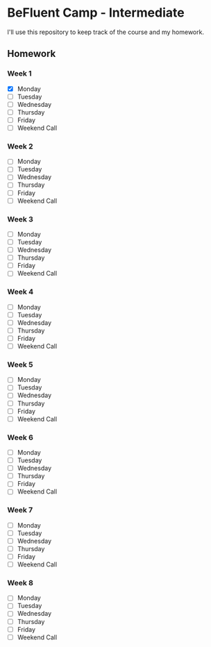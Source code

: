 # BeFluent Camp - Intermediate

I'll use this repository to keep track of the course and my homework.

## Homework

### Week 1
- [x] Monday
- [ ] Tuesday
- [ ] Wednesday
- [ ] Thursday
- [ ] Friday
- [ ] Weekend Call

### Week 2
- [ ] Monday
- [ ] Tuesday
- [ ] Wednesday
- [ ] Thursday
- [ ] Friday
- [ ] Weekend Call

### Week 3
- [ ] Monday
- [ ] Tuesday
- [ ] Wednesday
- [ ] Thursday
- [ ] Friday
- [ ] Weekend Call

### Week 4
- [ ] Monday
- [ ] Tuesday
- [ ] Wednesday
- [ ] Thursday
- [ ] Friday
- [ ] Weekend Call

### Week 5
- [ ] Monday
- [ ] Tuesday
- [ ] Wednesday
- [ ] Thursday
- [ ] Friday
- [ ] Weekend Call

### Week 6
- [ ] Monday
- [ ] Tuesday
- [ ] Wednesday
- [ ] Thursday
- [ ] Friday
- [ ] Weekend Call

### Week 7
- [ ] Monday
- [ ] Tuesday
- [ ] Wednesday
- [ ] Thursday
- [ ] Friday
- [ ] Weekend Call

### Week 8
- [ ] Monday
- [ ] Tuesday
- [ ] Wednesday
- [ ] Thursday
- [ ] Friday
- [ ] Weekend Call